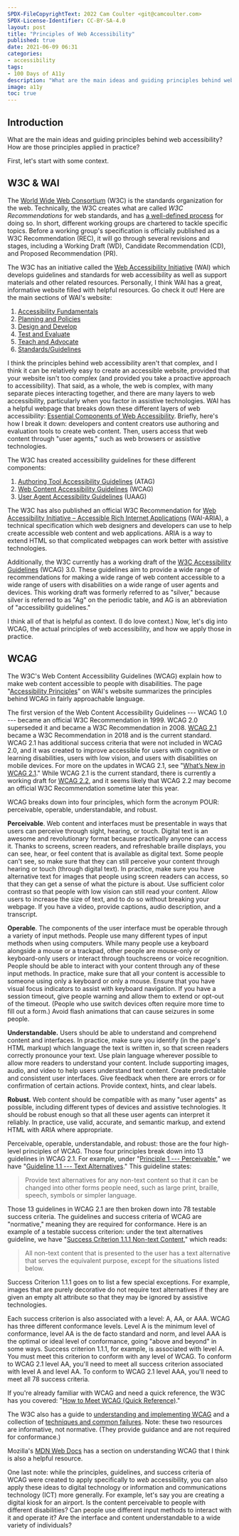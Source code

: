 ```yaml
---
SPDX-FileCopyrightText: 2022 Cam Coulter <git@camcoulter.com>
SPDX-License-Identifier: CC-BY-SA-4.0
layout: post
title: "Principles of Web Accessibility"
published: true
date: 2021-06-09 06:31
categories:
- accessibility
tags:
- 100 Days of A11y
description: "What are the main ideas and guiding principles behind web accessibility?"
image: a11y
toc: true
---
```


## Introduction

What are the main ideas and guiding principles behind web accessibility? How are those principles applied in practice?

First, let's start with some context.

## W3C & WAI

The [World Wide Web Consortium](https://www.w3.org/) (W3C) is the standards organization for the web. Technically, the W3C creates what are called *W3C Recommendations* for web standards, and has [a well-defined process](https://www.w3.org/2020/Process-20200915/#rec-track) for doing so. In short, different working groups are chartered to tackle specific topics. Before a working group's specification is officially published as a W3C Recommendation (REC), it will go through several revisions and stages, including a Working Draft (WD), Candidate Recommendation (CD), and Proposed Recommendation (PR).

The W3C has an initiative called the [Web Accessibility Initiative](https://www.w3.org/WAI/) (WAI) which develops guidelines and standards for web accessibility as well as support materials and other related resources. Personally, I think WAI has a great, informative website filled with helpful resources. Go check it out! Here are the main sections of WAI's website:

1. [Accessibility Fundamentals](https://www.w3.org/WAI/fundamentals/)
2. [Planning and Policies](https://www.w3.org/WAI/planning/)
3. [Design and Develop](https://www.w3.org/WAI/design-develop/)
4. [Test and Evaluate](https://www.w3.org/WAI/test-evaluate/)
5. [Teach and Advocate](https://www.w3.org/WAI/teach-advocate/)
6. [Standards/Guidelines](https://www.w3.org/WAI/standards-guidelines/)

I think the principles behind web accessibility aren't that complex, and I think it can be relatively easy to create an accessible website, provided that your website isn't too complex (and provided you take a proactive approach to accessibility). That said, as a whole, the web is complex, with many separate pieces interacting together, and there are many layers to web accessibility, particularly when you factor in assistive technologies. WAI has a helpful webpage that breaks down these different layers of web accessibility: [Essential Components of Web Accessibility](https://www.w3.org/WAI/fundamentals/components/). Briefly, here's how I break it down: developers and content creators use authoring and evaluation tools to create web content. Then, users access that web content through "user agents," such as web browsers or assistive technologies.

The W3C has created accessibility guidelines for these different components:

1. [Authoring Tool Accessibility Guidelines](https://www.w3.org/WAI/standards-guidelines/atag/) (ATAG)
2. [Web Content Accessibility Guidelines](https://www.w3.org/WAI/standards-guidelines/wcag/) (WCAG)
3. [User Agent Accessibility Guidelines](https://www.w3.org/WAI/standards-guidelines/uaag/) (UAAG)

The W3C has also published an official W3C Recommendation for [Web Accessibility Initiative – Accessible Rich Internet Applications](https://www.w3.org/WAI/standards-guidelines/aria/) (WAI-ARIA), a technical specification which web designers and developers can use to help create accessible web content and web applications. ARIA is a way to extend HTML so that complicated webpages can work better with assistive technologies.

Additionally, the W3C currently has a working draft of the [W3C Accessibility Guidelines](https://www.w3.org/WAI/standards-guidelines/wcag/wcag3-intro/) (WCAG) 3.0. These guidelines aim to provide a wide range of recommendations for making a wide range of web content accessible to a wide range of users with disabilities on a wide range of user agents and devices. This working draft was formerly referred to as "silver," because silver is referred to as "Ag" on the periodic table, and AG is an abbreviation of "accessibility guidelines."

I think all of that is helpful as context. (I do love context.) Now, let's dig into WCAG, the actual principles of web accessibility, and how we apply those in practice.

## WCAG

The W3C's Web Content Accessibility Guidelines (WCAG) explain how to make web content accessible to people with disabilities. The page "[Accessibility Principles](https://www.w3.org/WAI/fundamentals/accessibility-principles/)" on WAI's website summarizes the principles behind WCAG in fairly approachable language.

The first version of the Web Content Accessibility Guidelines --- WCAG 1.0 --- became an official W3C Recommendation in 1999. WCAG 2.0 superseded it and became a W3C Recommendation in 2008. [WCAG 2.1](https://www.w3.org/TR/WCAG21/) became a W3C Recommendation in 2018 and is the current standard. WCAG 2.1 has additional success criteria that were not included in WCAG 2.0, and it was created to improve accessible for users with cognitive or learning disabilities, users with low vision, and users with disabilities on mobile devices. For more on the updates in WCAG 2.1, see "[What’s New in WCAG 2.1](https://www.w3.org/WAI/standards-guidelines/wcag/new-in-21/)." While WCAG 2.1 is the current standard, there is currently a working draft for [WCAG 2.2](https://www.w3.org/WAI/standards-guidelines/wcag/new-in-22/), and it seems likely that WCAG 2.2 may become an official W3C Recommendation sometime later this year.

WCAG breaks down into four principles, which form the acronym POUR: perceivable, operable, understandable, and robust.

<b>Perceivable</b>. Web content and interfaces must be presentable in ways that users can perceive through sight, hearing, or touch. Digital text is an awesome and revolutionary format because practically anyone can access it. Thanks to screens, screen readers, and refreshable braille displays, you can see, hear, or feel content that is available as digital text. Some people can't see, so make sure that they can still perceive your content through hearing or touch (through digital text). In practice, make sure you have alternative text for images that people using screen readers can access, so that they can get a sense of what the picture is about. Use sufficient color contrast so that people with low vision can still read your content. Allow users to increase the size of text, and to do so without breaking your webpage. If you have a video, provide captions, audio description, and a transcript.

<b>Operable</b>. The components of the user interface must be operable through a variety of input methods. People use many different types of input methods when using computers. While many people use a keyboard alongside a mouse or a trackpad, other people are mouse-only or keyboard-only users or interact through touchscreens or voice recognition. People should be able to interact with your content through any of these input methods. In practice, make sure that all your content is accessible to someone using only a keyboard or only a mouse. Ensure that you have visual focus indicators to assist with keyboard navigation. If you have a session timeout, give people warning and allow them to extend or opt-out of the timeout. (People who use switch devices often require more time to fill out a form.) Avoid flash animations that can cause seizures in some people.

<b>Understandable.</b> Users should be able to understand and comprehend content and interfaces. In practice, make sure you identify (in the page's HTML markup) which language the text is written in, so that screen readers correctly pronounce your text. Use plain language wherever possible to allow more readers to understand your content. Include supporting images, audio, and video to help users understand text content. Create predictable and consistent user interfaces. Give feedback when there are errors or for confirmation of certain actions. Provide context, hints, and clear labels.

<b>Robust.</b> Web content should be compatible with as many "user agents" as possible, including different types of devices and assistive technologies. It should be robust enough so that all these user agents can interpret it reliably. In practice, use valid, accurate, and semantic markup, and extend HTML with ARIA where appropriate.

Perceivable, operable, understandable, and robust: those are the four high-level principles of WCAG. Those four principles break down into 13 guidelines in WCAG 2.1. For example, under "[Principle 1 --- Perceivable](https://www.w3.org/TR/WCAG21/#perceivable)," we have "[Guideline 1.1 --- Text Alternatives](https://www.w3.org/TR/WCAG21/#text-alternatives)." This guideline states:

> Provide text alternatives for any non-text content so that it can be changed into other forms people need, such as large print, braille, speech, symbols or simpler language.

Those 13 guidelines in WCAG 2.1 are then broken down into 78 testable success criteria. The guidelines and success criteria of WCAG are "normative," meaning they are required for conformance. Here is an example of a testable success criterion: under the text alternatives guideline, we have "[Success Criterion 1.1.1 Non-text Content](https://www.w3.org/TR/WCAG21/#non-text-content)," which reads:

> All non-text content that is presented to the user has a text alternative that serves the equivalent purpose, except for the situations listed below.

Success Criterion 1.1.1 goes on to list a few special exceptions. For example, images that are purely decorative do not require text alternatives if they are given an empty alt attribute so that they may be ignored by assistive technologies.

Each success criterion is also associated with a level: A, AA, or AAA. WCAG has three different conformance levels. Level A is the minimum level of conformance, level AA is the de facto standard and norm, and level AAA is the optimal or ideal level of conformance, going "above and beyond" in some ways. Success criterion 1.1.1, for example, is associated with level A. You must meet this criterion to conform with any level of WCAG. To conform to WCAG 2.1 level AA, you'll need to meet all success criterion associated with level A and level AA. To conform to WCAG 2.1 level AAA, you'll need to meet all 78 success criteria.

If you're already familiar with WCAG and need a quick reference, the W3C has you covered: "[How to Meet WCAG (Quick Reference)](https://www.w3.org/WAI/WCAG21/quickref/)."

The W3C also has a guide to [understanding and implementing WCAG](https://www.w3.org/WAI/WCAG21/Understanding/) and a collection of [techniques and common failures](https://www.w3.org/WAI/WCAG21/Techniques/). Note: these two resources are informative, not normative. (They provide guidance and are not required for conformance.)

Mozilla's [MDN Web Docs](https://developer.mozilla.org/en-US/docs/Web/Accessibility/Understanding_WCAG) has a section on understanding WCAG that I think is also a helpful resource.

One last note: while the principles, guidelines, and success criteria of WCAG were created to apply specifically to *web* accessibility, you can also apply these ideas to digital technology or information and communications technology (ICT) more generally. For example, let's say you are creating a digital kiosk for an airport. Is the content perceivable to people with different disabilities? Can people use different input methods to interact with it and operate it? Are the interface and content understandable to a wide variety of individuals?
